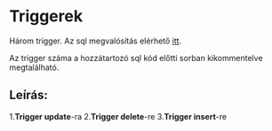 # Triggerek
Három trigger. Az sql megvalósítás elérhető [itt](./triggerek.sql).

Az trigger száma a hozzátartozó sql kód előtti sorban kikommentelve megtalálható.

## Leírás:

1.**Trigger update**-ra
2.**Trigger delete**-re
3.**Trigger insert**-re

